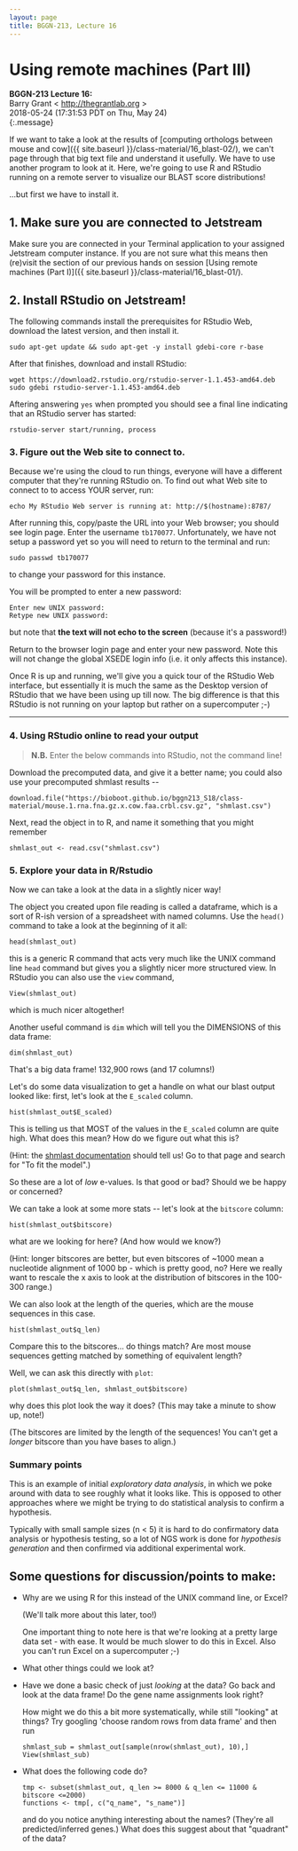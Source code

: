```yaml
---
layout: page
title: BGGN-213, Lecture 16
---
```


Using remote machines (Part III)
=============================================================

**BGGN-213 Lecture 16:**   
Barry Grant &lt; <http://thegrantlab.org> &gt;   
2018-05-24   (17:31:53 PDT on Thu, May 24)  
{:.message}


If we want to take a look at the results of
[computing orthologs between mouse and cow]({{ site.baseurl }}/class-material/16_blast-02/),
we can't page through that big text file and understand it usefully.
We have to use another program to look at it.  Here, we're going to use
R and RStudio running on a remote server to visualize our BLAST score distributions!

...but first we have to install it.


## 1. Make sure you are connected to Jetstream  
Make sure you are connected in your Terminal application to your assigned Jetstream computer instance. If you are not sure what this means then (re)visit the section of our previous hands on session [Using remote machines (Part I)]({{ site.baseurl }}/class-material/16_blast-01/).



## 2. Install RStudio on Jetstream!

The following commands install the prerequisites for RStudio Web,
download the latest version, and then install it. 

```
sudo apt-get update && sudo apt-get -y install gdebi-core r-base
```

After that finishes, download and install RStudio:
```
wget https://download2.rstudio.org/rstudio-server-1.1.453-amd64.deb  
sudo gdebi rstudio-server-1.1.453-amd64.deb
```

Aftering answering `yes` when prompted you should see a final line indicating that an RStudio server has started:

```
rstudio-server start/running, process
```


### 3. Figure out the Web site to connect to.

Because we're using the cloud to run things, everyone will have a different
computer that they're running RStudio on.  To find out what Web site to
connect to to access YOUR server, run:

```
echo My RStudio Web server is running at: http://$(hostname):8787/
```

After running this, copy/paste the URL into your Web browser; you should
see login page. Enter the username `tb170077`. Unfortunately, we have not setup a password yet so you will need to return to the terminal and run:

```
sudo passwd tb170077
```
to change your password for this instance.

You will be prompted to enter a new password:

```
Enter new UNIX password: 
Retype new UNIX password:
```
but note that **the text will not echo to the screen** (because it's a password!)

Return to the browser login page and enter your new password. Note
this will not change the global XSEDE login info (i.e. it only affects
this instance).

Once R is up and running, we'll give you a quick tour of the RStudio
Web interface, but essentially it is much the same as the Desktop version of RStudio that we have been using up till now. The big difference is that this RStudio is not running on your laptop but rather on a supercomputer ;-) 

----

### 4. Using RStudio online to read your output 

> **N.B.** Enter the below commands into RStudio, not the command line!

Download the precomputed data, and give it a better name; you could also
use your precomputed shmlast results --

```
download.file("https://bioboot.github.io/bggn213_S18/class-material/mouse.1.rna.fna.gz.x.cow.faa.crbl.csv.gz", "shmlast.csv")
```

Next, read the object in to R, and name it something that you might remember

```
shmlast_out <- read.csv("shmlast.csv")
```


### 5. Explore your data in R/Rstudio
Now we can take a look at the data in a slightly nicer way!

The object you created upon file reading is called a dataframe, which is a sort of R-ish version of a
spreadsheet with named columns. Use the `head()` command to take a
look at the beginning of it all:

```
head(shmlast_out)
```

this is a generic R command that acts very much like the UNIX command
line `head` command but gives you a slightly nicer more structured view.
In RStudio you can also use the `view` command,

```
View(shmlast_out)
```
which is much nicer altogether!

Another useful command is `dim` which will tell you the DIMENSIONS of this
data frame:

```
dim(shmlast_out)
```

That's a big data frame! 132,900 rows (and 17 columns!)

Let's do some data visualization to get a handle on what our blast output looked like: first, let's look at the `E_scaled` column.

```
hist(shmlast_out$E_scaled)
```

This is telling us that MOST of the values in the `E_scaled` column are
quite high.  What does this mean? How do we figure out what this is?

(Hint: the [shmlast documentation](https://github.com/camillescott/shmlast) should tell us! Go to that page and search for "To fit the model".)

So these are a lot of *low* e-values.  Is that good or bad?  Should we
be happy or concerned? 

We can take a look at some more stats -- let's look at the `bitscore` column:

```
hist(shmlast_out$bitscore) 
```

what are we looking for here? (And how would we know?)

(Hint: longer bitscores are better, but even bitscores of ~1000 mean a
nucleotide alignment of 1000 bp - which is pretty good, no? Here we really
want to rescale the x axis to look at the distribution of bitscores in the
100-300 range.)

We can also look at the length of the queries, which are the mouse sequences
in this case. 

```
hist(shmlast_out$q_len)
```
 Compare this to the bitscores... do things match? Are
most mouse sequences getting matched by something of equivalent length?

Well, we can ask this directly with `plot`:

```
plot(shmlast_out$q_len, shmlast_out$bitscore)
```

why does this plot look the way it does?  (This may take a minute to show
up, note!)

(The bitscores are limited by the length of the sequences! You can't get a
*longer* bitscore than you have bases to align.)

### Summary points

This is an example of initial *exploratory data analysis*, in which we poke
around with data to see roughly what it looks like.  This is opposed to
other approaches where we might be trying to do statistical analysis to
confirm a hypothesis.

Typically with small sample sizes (n < 5) it is hard to do confirmatory
data analysis or hypothesis testing, so a lot of NGS work is done for
*hypothesis generation* and then confirmed via additional experimental
work.

## Some questions for discussion/points to make:

* Why are we using R for this instead of the UNIX command line, or Excel?

  (We'll talk more about this later, too!)
  
  One important thing to note here is that we're looking at a pretty large
  data set - with ease.  It would be much slower to do this in Excel. Also you can't run Excel on a supercomputer ;-)
  
* What other things could we look at?

* Have we done a basic check of just *looking* at the data? Go back and
  look at the data frame!  Do the gene name assignments look right?
  
  How might we do this a bit more systematically, while still "looking"
  at things? Try googling 'choose random rows from data frame' and then
  run
  
  ```
  shmlast_sub = shmlast_out[sample(nrow(shmlast_out), 10),]
  View(shmlast_sub)
  ```
  
* What does the following code do?

  ```
  tmp <- subset(shmlast_out, q_len >= 8000 & q_len <= 11000 & bitscore <=2000)    
  functions <- tmp[, c("q_name", "s_name")]
  ```

  and do you notice anything interesting about the names?  (They're
  all predicted/inferred genes.) What does this suggest about that
  "quadrant" of the data?

  
